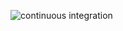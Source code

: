 ![continuous integration](https://github.com/JobaDiniz/ibm-rpa-cli/actions/workflows/build.yml/badge.svg)